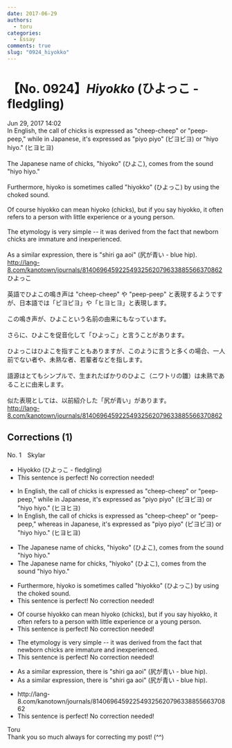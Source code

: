 ```yaml
---
date: 2017-06-29
authors:
  - toru
categories:
  - Essay
comments: true
slug: "0924_hiyokko"
---
```


# 【No. 0924】<strong><em>Hiyokko</strong></em> (ひよっこ - fledgling)
<div class="date">Jun 29, 2017 14:02</div>
<div id="post"><div id="body_show_ori">
In English, the call of chicks is expressed as "cheep-cheep" or "peep-peep," while in Japanese, it's expressed as "piyo piyo" (ピヨピヨ) or "hiyo hiyo." (ヒヨヒヨ)<br/><br/>The Japanese name of chicks, "hiyoko" (ひよこ), comes from the sound "hiyo hiyo."<br/><br/>Furthermore, hiyoko is sometimes called "hiyokko" (ひよっこ) by using the choked sound.<br/><br/>Of course hiyokko can mean hiyoko (chicks), but if you say hiyokko, it often refers to a person with little experience or a young person.<br/><br/>The etymology is very simple -- it was derived from the fact that newborn chicks are immature and inexperienced.<br/><br/>As a similar expression, there is "shiri ga aoi" (尻が青い - blue hip).<br/><a href="http://lang-8.com/kanotown/journals/81406964592254932562079633885566370862" target="_blank">http://lang-8.com/kanotown/journals/81406964592254932562079633885566370862</a>
</div></div>

<!-- more -->

<div id="post_ja"><div id="body_show_mo">
ひよっこ<br/><br/>英語でひよこの鳴き声は "cheep-cheep" や "peep-peep" と表現するようですが、日本語では「ピヨピヨ」や「ヒヨヒヨ」と表現します。<br/><br/>この鳴き声が、ひよこという名前の由来にもなっています。<br/><br/>さらに、ひよこを促音化して「ひよっこ」と言うことがあります。<br/><br/>ひよっこはひよこを指すこともありますが、このように言うと多くの場合、一人前でない者や、未熟な者、若輩者などを指します。<br/><br/>語源はとてもシンプルで、生まれたばかりのひよこ（ニワトリの雛）は未熟であることに由来します。<br/><br/>似た表現としては、以前紹介した「尻が青い」があります。<br/><a href="http://lang-8.com/kanotown/journals/81406964592254932562079633885566370862" target="_blank">http://lang-8.com/kanotown/journals/81406964592254932562079633885566370862</a>
</div></div>

## Corrections (1)
<div id="block"><div class="first_name"> No. 1　<span class="just_name">Skylar</span></div><div id="block2">
<ul class="correction_field">
<li class="incorrect">Hiyokko (ひよっこ - fledgling)</li>
<li class="corrected perfect">This sentence is perfect! No correction needed!</li>
</ul>
<ul class="correction_field">
<li class="incorrect">In English, the call of chicks is expressed as "cheep-cheep" or "peep-peep," while in Japanese, it's expressed as "piyo piyo" (ピヨピヨ) or "hiyo hiyo." (ヒヨヒヨ)</li>
<li class="corrected correct">
In English, the call of chicks is expressed as "cheep-cheep" or "peep-peep," <span class="f_blue">whereas </span>in Japanese, it's expressed as "piyo piyo" (ピヨピヨ) or "hiyo hiyo." (ヒヨヒヨ)
</li>
</ul>
<ul class="correction_field">
<li class="incorrect">The Japanese name of chicks, "hiyoko" (ひよこ), comes from the sound "hiyo hiyo."</li>
<li class="corrected correct">
The Japanese name <span class="f_red">for </span>chicks, "hiyoko" (ひよこ), comes from the sound "hiyo hiyo."
</li>
</ul>
<ul class="correction_field">
<li class="incorrect">Furthermore, hiyoko is sometimes called "hiyokko" (ひよっこ) by using the choked sound.</li>
<li class="corrected perfect">This sentence is perfect! No correction needed!</li>
</ul>
<ul class="correction_field">
<li class="incorrect">Of course hiyokko can mean hiyoko (chicks), but if you say hiyokko, it often refers to a person with little experience or a young person.</li>
<li class="corrected perfect">This sentence is perfect! No correction needed!</li>
</ul>
<ul class="correction_field">
<li class="incorrect">The etymology is very simple -- it was derived from the fact that newborn chicks are immature and inexperienced.</li>
<li class="corrected perfect">This sentence is perfect! No correction needed!</li>
</ul>
<ul class="correction_field">
<li class="incorrect">As a similar expression, there is "shiri ga aoi" (尻が青い - blue hip).</li>
<li class="corrected correct">
<span class="sline"><span class="f_red">As</span></span> a similar expression<span class="f_red"><span class="sline">, there</span></span> is "shiri ga aoi" (尻が青い - blue hip).
</li>
</ul>
<ul class="correction_field">
<li class="incorrect">http://lang-8.com/kanotown/journals/81406964592254932562079633885566370862</li>
<li class="corrected perfect">This sentence is perfect! No correction needed!</li>
</ul>
</div><div class="name"><span class="just_name">Toru</span><br>
Thank you so much always for correcting my post! (^^)
</div>
</div>
